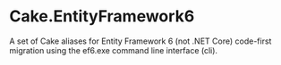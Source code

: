 # Cake.EntityFramework6
A set of Cake aliases for Entity Framework 6 (not .NET Core) code-first migration using the ef6.exe command line interface (cli).
